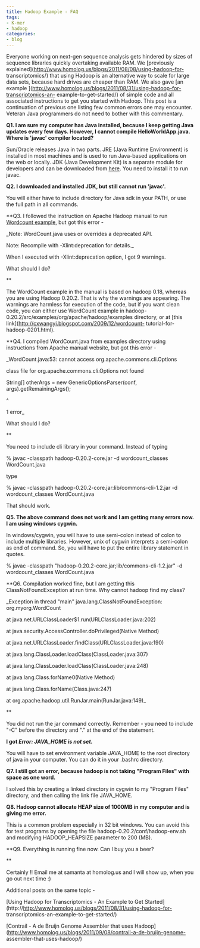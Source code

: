```yaml
---
title: Hadoop Example - FAQ
tags:
- K-mer
- hadoop
categories:
- blog
---
```

Everyone working on next-gen sequence analysis gets hindered by sizes of
sequence libraries quickly overtaking available RAM. We [previously
explained](http://www.homolog.us/blogs/2011/08/08/using-hadoop-for-
transcriptomics/) that using Hadoop is an alternative way to scale for large
data sets, because hard drives are cheaper than RAM. We also gave [an example
](http://www.homolog.us/blogs/2011/08/31/using-hadoop-for-transcriptomics-an-
example-to-get-started/) of simple code and all associated instructions to get
you started with Hadoop. This post is a continuation of previous one listing
few common errors one may encounter. Veteran Java programmers do not need to
bother with this commentary.
<!--more-->

**Q1. I am sure my computer has Java installed, because I keep getting Java updates every few days. However, I cannot compile HelloWorldApp.java. Where is 'javac' compiler located?**

Sun/Oracle releases Java in two parts. JRE (Java Runtime Environment) is
installed in most machines and is used to run Java-based applications on the
web or locally. JDK (Java Development Kit) is a separate module for developers
and can be downloaded from
[here](http://www.oracle.com/technetwork/java/javase/downloads/index.html).
You need to install it to run javac.

**Q2. I downloaded and installed JDK, but still cannot run 'javac'.**

You will either have to include directory for Java sdk in your PATH, or use
the full path in all commands.

**Q3. I followed the instruction on Apache Hadoop manual to run [Wordcount example](http://hadoop.apache.org/common/docs/r0.20.2/mapred_tutorial.html#Example%3A+WordCount+v1.0), but got this error - 

_Note: WordCount.java uses or overrides a deprecated API.

Note: Recompile with -Xlint:deprecation for details._

When I executed with -Xlint:deprecation option, I got 9 warnings.

What should I do?

**

The WordCount example in the manual is based on hadoop 0.18, whereas you are
using Hadoop 0.20.2. That is why the warnings are appearing. The warnings are
harmless for execution of the code, but if you want clean code, you can either
use WordCount example in hadoop-0.20.2/src/examples/org/apache/hadoop/examples
directory, or at [this link](http://cxwangyi.blogspot.com/2009/12/wordcount-
tutorial-for-hadoop-0201.html).

**Q4. I compiled WordCount.java from examples directory using instructions from Apache manual website, but got this error - 

_WordCount.java:53: cannot access org.apache.commons.cli.Options

class file for org.apache.commons.cli.Options not found

String[] otherArgs = new GenericOptionsParser(conf, args).getRemainingArgs();

^

1 error_

What should I do?

**

You need to include cli library in your command. Instead of typing

% javac -classpath hadoop-0.20.2-core.jar -d wordcount_classes WordCount.java

type

% javac -classpath hadoop-0.20.2-core.jar:lib/commons-cli-1.2.jar -d
wordcount_classes WordCount.java

That should work.

**Q5. The above command does not work and I am getting many errors now. I am using windows cygwin.**

In windows/cygwin, you will have to use semi-colon instead of colon to include
multiple libraries. However, unix of cygwin interprets a semi-colon as end of
command. So, you will have to put the entire library statement in quotes.

% javac -classpath "hadoop-0.20.2-core.jar;lib/commons-cli-1.2.jar" -d
wordcount_classes WordCount.java

**Q6. Compilation worked fine, but I am getting this ClassNotFoundException at run time. Why cannot hadoop find my class? 

_Exception in thread "main" java.lang.ClassNotFoundException:
org.myorg.WordCount

at java.net.URLClassLoader$1.run(URLClassLoader.java:202)

at java.security.AccessController.doPrivileged(Native Method)

at java.net.URLClassLoader.findClass(URLClassLoader.java:190)

at java.lang.ClassLoader.loadClass(ClassLoader.java:307)

at java.lang.ClassLoader.loadClass(ClassLoader.java:248)

at java.lang.Class.forName0(Native Method)

at java.lang.Class.forName(Class.java:247)

at org.apache.hadoop.util.RunJar.main(RunJar.java:149)_

**

You did not run the jar command correctly. Remember - you need to include "-C"
before the directory and "." at the end of the statement.

**I got _Error: JAVA_HOME is not set._**

You will have to set environment variable JAVA_HOME to the root directory of
java in your computer. You can do it in your .bashrc directory.

**Q7. I still got an error, because hadoop is not taking "Program Files" with space as one word.**

I solved this by creating a linked directory in cygwin to my "Program Files"
directory, and then calling the link file JAVA_HOME.

**Q8. Hadoop cannot allocate HEAP size of 1000MB in my computer and is giving me error.**

This is a common problem especially in 32 bit windows. You can avoid this for
test programs by opening the file hadoop-0.20.2/conf/hadoop-env.sh and
modifying HADOOP_HEAPSIZE parameter to 200 (MB).

**Q9. Everything is running fine now. Can I buy you a beer? 

**

Certainly !! Email me at samanta at homolog.us and I will show up, when you go
out next time :)

Additional posts on the same topic -

[Using Hadoop for Transcriptomics - An Example to Get
Started](http://http://www.homolog.us/blogs/2011/08/31/using-hadoop-for-
transcriptomics-an-example-to-get-started/)

[Contrail - A de Bruijn Genome Assembler that uses
Hadoop](http://www.homolog.us/blogs/2011/09/08/contrail-a-de-bruijn-genome-
assembler-that-uses-hadoop/)

